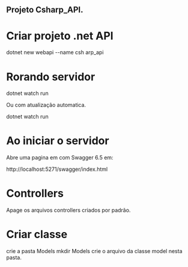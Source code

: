 
## Projeto Csharp_API.

# Criar projeto .net API

dotnet new webapi --name csh arp_api

# Rorando servidor 

dotnet watch run

Ou com atualização automatica.

dotnet watch run

# Ao iniciar o servidor 

Abre uma pagina em com Swagger 6.5 em:

http://localhost:5271/swagger/index.html

# Controllers

Apage os  arquivos controllers criados por padrão.

# Criar classe

crie a pasta Models
mkdir Models
crie o arquivo da classe model nesta pasta.


